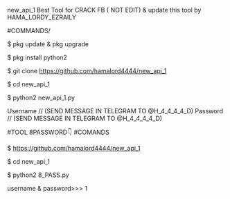 new_api_1
Best Tool for CRACK FB ( NOT EDIT) & update this tool by HAMA_LORDY_EZRAILY


#COMMANDS/

$ pkg update & pkg upgrade

$ pkg install python2

$ git clone https://github.com/hamalord4444/new_api_1

$ cd new_api_1

$ python2 new_api_1.py

Username // (SEND MESSAGE IN TELEGRAM TO @H_4_4_4_4_D) Password // (SEND MESSAGE IN TELEGRAM TO @H_4_4_4_4_D)



#TOOL 8PASSWORD👇
#COMANDS

$ https://github.com/hamalord4444/new_api_1

$ cd new_api_1

$ python2 8_PASS.py

username & password>>> 1
